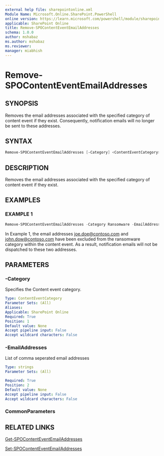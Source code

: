 ```yaml
---
external help file: sharepointonline.xml
Module Name: Microsoft.Online.SharePoint.PowerShell
online version: https://learn.microsoft.com/powershell/module/sharepoint-online/remove-spocontenteventemailaddresses
applicable: SharePoint Online
title: Remove-SPOContentEventEmailAddresses
schema: 1.0.0
author: mshabaz
ms.author: mshabaz
ms.reviewer:
manager: miabhish
---
```


# Remove-SPOContentEventEmailAddresses

## SYNOPSIS

Removes the email addresses associated with the specified category of content event if they exist. Consequently, notification emails will no longer be sent to these addresses.

## SYNTAX

```powershell
Remove-SPOContentEventEmailAddresses [-Category] <ContentEventCategory> [-EmailAddresses] <string[]>
```

## DESCRIPTION

Removes the email addresses associated with the specified category of content event if they exist.

## EXAMPLES

### EXAMPLE 1

```powershell
Remove-SPOContentEventEmailAddresses -Category Ransomware -EmailAddresses "Joe.Doe@contoso.com", "John.Dow@contoso.com"
```

In Example 1, the email addresses joe.doe@contoso.com and john.dow@contoso.com have been excluded from the ransomware category within the content event. As a result, notification emails will not be dispatched to these two addresses.

## PARAMETERS

### -Category

Specifies the Content event category.

```yaml
Type: ContentEventCategory
Parameter Sets: (All)
Aliases:
Applicable: SharePoint Online
Required: True
Position: 1
Default value: None
Accept pipeline input: False
Accept wildcard characters: False
```

### -EmailAddresses

List of comma seperated email addresses

```yaml
Type: strings
Parameter Sets: (All)

Required: True
Position: 2
Default value: None
Accept pipeline input: False
Accept wildcard characters: False
```

### CommonParameters


## RELATED LINKS

[Get-SPOContentEventEmailAddresses](Get-SPOContentEventEmailAddresses.md)

[Set-SPOContentEventEmailAddresses](Set-SPOContentEventEmailAddresses.md)